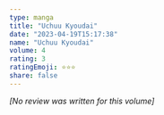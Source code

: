 ```yaml
---
type: manga
title: "Uchuu Kyoudai"
date: "2023-04-19T15:17:38"
name: "Uchuu Kyoudai"
volume: 4
rating: 3
ratingEmoji: ⭐️⭐️⭐️
share: false
---
```


*[No review was written for this volume]*
